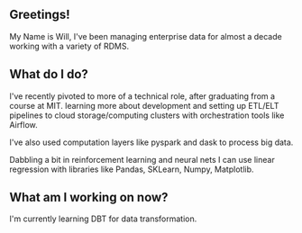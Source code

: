 ## Greetings!

My Name is Will, I've been managing enterprise data for almost a decade working with a variety of RDMS.

## What do I do?

I've recently pivoted to more of a technical role, after graduating from a course at MIT. learning more about development and setting up ETL/ELT pipelines to cloud storage/computing clusters with orchestration tools like Airflow.

I've also used computation layers like pyspark and dask to process big data.

Dabbling a bit in reinforcement learning and neural nets I can use linear regression with libraries like Pandas, SKLearn, Numpy, Matplotlib.

## What am I working on now?

I'm currently learning DBT for data transformation.

<!---
shadow-mooses/shadow-mooses is a ✨ special ✨ repository because its `README.md` (this file) appears on your GitHub profile.
You can click the Preview link to take a look at your changes.
--->
